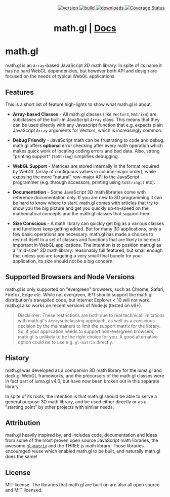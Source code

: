 <p align="right">
  <a href="https://npmjs.org/package/math.gl">
    <img src="https://img.shields.io/npm/v/math.gl.svg?style=flat-square" alt="version" />
  </a>
  <a href="https://travis-ci.com/uber-web/math.gl">
    <img src="https://api.travis-ci.com/uber-web/math.gl.svg?branch=master" alt="build" />
  </a>
  <a href="https://npmjs.org/package/math.gl">
    <img src="https://img.shields.io/npm/dm/math.gl.svg?style=flat-square" alt="downloads" />
  </a>
  <a href='https://coveralls.io/github/uber-web/math.gl?branch=master'>
    <img src='https://img.shields.io/coveralls/uber-web/math.gl.svg?style=flat-square' alt='Coverage Status' />
  </a>
</p>

<h1 align="center">math.gl | <a href="https://math.gl">Docs</a></h1>

# math.gl

math.gl is an `Array`-based JavaScript 3D math library. In spite of its name it has no hard WebGL dependencies, but however both API and design are focused on the needs of typical WebGL applications

## Features

This is a short list of feature high-lights to show what math.gl is about.

- **Array-based Classes** - All math.gl classes (like `Vector3`, `Matrix4`) are subclasses of the built-in JavaScript `Array` class. This means that they can be used directly with any Javascript function that e.g. expects plain JavaScript `Array` arguments for Vectors, which is increasingly common.

- **Debug Friendly** - JavaScript math can be frustrating to code and debug. math.gl offers **optional** error checking after every math operation which makes quick work of locating coding errors and bad data. Also, strong "printing support" (`toString`) simplifies debugging.

- **WebGL Support** - Matrices are stored internally in the format required by WebGL (array of contiguous values in column-major order), while exposing the more "natural" row-major API to the JavaScript programmer (e.g. through accessors, printing using `toString()` etc).

- **Documentation** - Some JavaScript 3D math libraries come with reference documentation only. If you are new to 3D programming it can be hard to know where to start. math.gl comes with articles that try to show you the big picture and get you quickly up-to-speed on the mathematical concepts and the math.gl classes that support them.

- **Size Conscious** - A math library can quickly get big as a various classes and functions keep getting added. But for many 3D applications, only a few basic operations are necessary. math.gl has made a choices to restrict itself to a set of classes and functions that are likely to be most important in WebGL applications. The intention is to position math.gl as a "mid-size" 3D math library: reasonably full featured, but small enough that unless you are targeting a very small final bundle for your application, its size should not be a big concern.

## Supported Browsers and Node Versions

math.gl is only supported on "evergreen" browsers, such as Chrome, Safari, Firefox, Edge etc. While not evergreen, IE11 should support the math.gl distribution's transpiled code, but Internet Explorer < 10 will not work. math.gl also works on recent versions of Node.js (tested on v6+).

> Disclaimer: These restrictions are both due to real technical limitations with math.gl's `Array`subclassing approach, as well as a conscious decision by the maintainers to limit the support matrix for the library. So, if your application needs to support non-evergreen browsers, math.gl is unlikely to be the right choice for you. A good alternative option could be to use e.g. `gl-matrix` directly.

## History

math.gl was developed as a companion 3D math library for the luma.gl and deck.gl WebGL frameworks, and the precursors of the math.gl classes were in fact part of luma.gl v4.0, but have now been broken out in this separate library.

In spite of its roots, the intention is that math.gl should be able to serve a general purpose 3D math library, and be used either directly or as a "starting point" by other projects with similar needs.

## Attribution

math.gl heavily inspired by, and includes code, documentation and ideas from some of the most proven open source JavaScript math libraries, the awesome [`gl-matrix`](http://glmatrix.net/) and the THREE.js math library. Those libraries encouraged reuse which enabled math.gl to be built, and naturally math.gl does the same!

## License

MIT license. The libraries that math.gl are built on are also all open source and MIT licensed.
